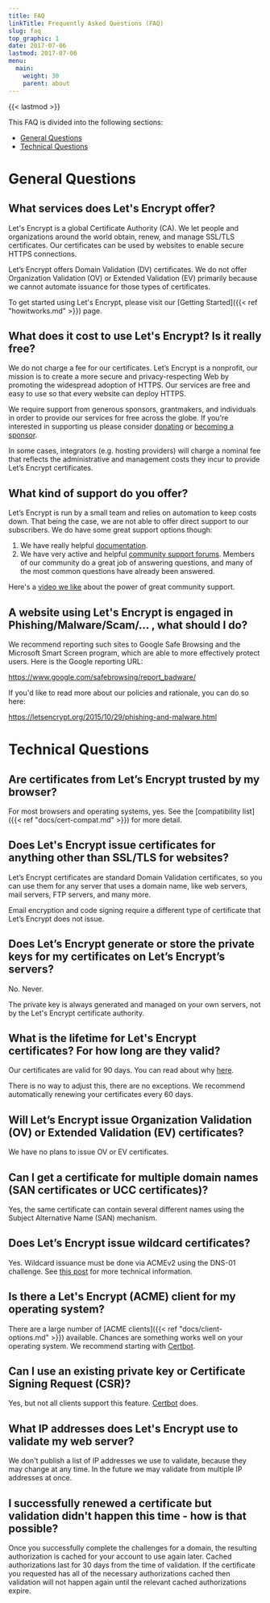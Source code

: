 ```yaml
---
title: FAQ
linkTitle: Frequently Asked Questions (FAQ)
slug: faq
top_graphic: 1
date: 2017-07-06
lastmod: 2017-07-06
menu:
  main:
    weight: 30
    parent: about
---
```


{{< lastmod >}}

This FAQ is divided into the following sections:

* [General Questions](#general)
* [Technical Questions](#technical)

# <a name="general">General Questions</a>

## What services does Let's Encrypt offer?

Let's Encrypt is a global Certificate Authority (CA). We let people and organizations around the world obtain, renew, and manage SSL/TLS certificates. Our certificates can be used by websites to enable secure HTTPS connections.

Let’s Encrypt offers Domain Validation (DV) certificates. We do not offer Organization Validation (OV) or Extended Validation (EV) primarily because we cannot automate issuance for those types of certificates.

To get started using Let's Encrypt, please visit our [Getting Started]({{< ref "howitworks.md" >}}) page.

## What does it cost to use Let's Encrypt? Is it really free?

We do not charge a fee for our certificates. Let’s Encrypt is a nonprofit, our mission is to create a more secure and privacy-respecting Web by promoting the widespread adoption of HTTPS. Our services are free and easy to use so that every website can deploy HTTPS.

We require support from generous sponsors, grantmakers, and individuals in order to provide our services for free across the globe. If you're interested in supporting us please consider [donating](/donate/) or [becoming a sponsor](/become-a-sponsor/).

In some cases, integrators (e.g. hosting providers) will charge a nominal fee that reflects the administrative and management costs they incur to provide Let’s Encrypt certificates.

## What kind of support do you offer?

Let’s Encrypt is run by a small team and relies on automation to keep costs down. That being the case, we are not able to offer direct support to our subscribers. We do have some great support options though:

1. We have really helpful [documentation](/docs/).
2. We have very active and helpful [community support forums](https://community.letsencrypt.org/). Members of our community do a great job of answering questions, and many of the most common questions have already been answered.

Here's a [video we like](https://www.youtube.com/watch?v=Xe1TZaElTAs) about the power of great community support.

## A website using Let's Encrypt is engaged in Phishing/Malware/Scam/... , what should I do?

We recommend reporting such sites to Google Safe Browsing and the Microsoft Smart Screen program, which are able to more effectively protect users. Here is the Google reporting URL:

https://www.google.com/safebrowsing/report_badware/

If you'd like to read more about our policies and rationale, you can do so here:

https://letsencrypt.org/2015/10/29/phishing-and-malware.html

# <a name="technical">Technical Questions</a>

## Are certificates from Let’s Encrypt trusted by my browser?

For most browsers and operating systems, yes. See the [compatibility list]({{< ref "docs/cert-compat.md" >}}) for more detail.

## Does Let's Encrypt issue certificates for anything other than SSL/TLS for websites?

Let’s Encrypt certificates are standard Domain Validation certificates, so you can use them for any server that uses a domain name, like web servers, mail servers, FTP servers, and many more.

Email encryption and code signing require a different type of certificate that Let’s Encrypt does not issue.

## Does Let’s Encrypt generate or store the private keys for my certificates on Let’s Encrypt’s servers?

No. Never.

The private key is always generated and managed on your own servers, not by the Let's Encrypt certificate authority.

## What is the lifetime for Let's Encrypt certificates? For how long are they valid?

Our certificates are valid for 90 days. You can read about why [here](/2015/11/09/why-90-days.html).

There is no way to adjust this, there are no exceptions. We recommend automatically renewing your certificates every 60 days.

## Will Let’s Encrypt issue Organization Validation (OV) or Extended Validation (EV) certificates?

We have no plans to issue OV or EV certificates.

## Can I get a certificate for multiple domain names (SAN certificates or UCC certificates)?

Yes, the same certificate can contain several different names using the Subject Alternative Name (SAN) mechanism.

## Does Let’s Encrypt issue wildcard certificates?

Yes. Wildcard issuance must be done via ACMEv2 using the DNS-01 challenge. See [this post](https://community.letsencrypt.org/t/acme-v2-production-environment-wildcards/55578) for more technical information.

## Is there a Let's Encrypt (ACME) client for my operating system?

There are a large number of [ACME clients]({{< ref "docs/client-options.md" >}}) available. Chances are something works well on your operating system. We recommend starting with [Certbot](https://certbot.eff.org/).

## Can I use an existing private key or Certificate Signing Request (CSR)?

Yes, but not all clients support this feature. [Certbot](https://certbot.eff.org/) does.

## What IP addresses does Let's Encrypt use to validate my web server?

We don't publish a list of IP addresses we use to validate, because they may change at any time. In the future we may validate from multiple IP addresses at once.

## I successfully renewed a certificate but validation didn't happen this time - how is that possible?

Once you successfully complete the challenges for a domain, the resulting authorization is cached for your account to use again later. Cached authorizations last for 30 days from the time of validation.
If the certificate you requested has all of the necessary authorizations cached then validation will not happen again until the relevant cached authorizations expire.
